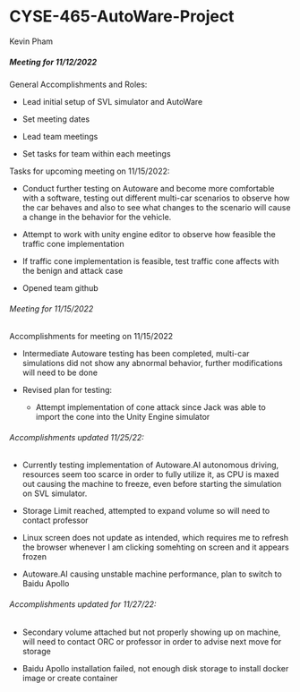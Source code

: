 # CYSE-465-AutoWare-Project

Kevin Pham

##### Meeting for 11/12/2022

General Accomplishments and Roles:

- Lead initial setup of SVL simulator and AutoWare

- Set meeting dates

- Lead team meetings

- Set tasks for team within each meetings

Tasks for upcoming meeting on 11/15/2022:

- Conduct further testing on Autoware and become more comfortable with a software, testing out different multi-car scenarios to observe how the car behaves and also to see what changes to the scenario will cause a change in the behavior for the vehicle.

- Attempt to work with unity engine editor to observe how feasible the traffic cone implementation

- If traffic cone implementation is feasible, test traffic cone affects with the benign and attack case

- Opened team github

###### Meeting for 11/15/2022

Accomplishments for meeting on 11/15/2022

- Intermediate Autoware testing has been completed, multi-car simulations did not show any abnormal behavior, further modifications will need to be done

- Revised plan for testing:
  
  - Attempt implementation of cone attack since Jack was able to import the cone into the Unity Engine simulator

###### Accomplishments updated 11/25/22:

- Currently testing implementation of Autoware.AI autonomous driving, resources seem too scarce in order to fully utilize it, as CPU is maxed out causing the machine to freeze, even before starting the simulation on SVL simulator. 

- Storage Limit reached, attempted to expand volume so will need to contact professor

- Linux screen does not update as intended, which requires me to refresh the browser whenever I am clicking somehting on screen and it appears frozen

- Autoware.AI causing unstable machine performance, plan to switch to Baidu Apollo

###### Accomplishments updated for 11/27/22:

- Secondary volume attached but not properly showing up on machine, will need to contact ORC or professor in order to advise next move for storage

- Baidu Apollo installation failed, not enough disk storage to install docker image or create container